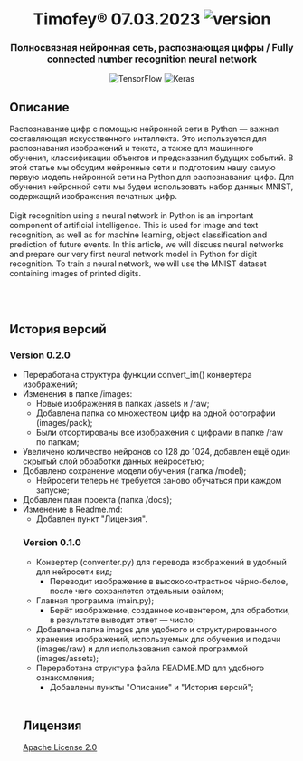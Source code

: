 <!-- Версию менять в бейджике (ссылка в заголовке ниже) -->
<h1 align="center">Timofey® 07.03.2023 <img src="https://img.shields.io/badge/version-v0.2.2-blue" alt="version"></h1> 
<h3 align="center">Полносвязная нейронная сеть, распознающая цифры / Fully connected number recognition neural network</h3>
<p align="center"><img src="https://img.shields.io/badge/TensorFlow-%23FF6F00.svg?style=for-the-badge&amp;logo=TensorFlow&amp;logoColor=white" alt="TensorFlow">
<img src="https://img.shields.io/badge/Keras-%23D00000.svg?style=for-the-badge&amp;logo=Keras&amp;logoColor=white" alt="Keras"></p>
<h2>Описание</h2>
Распознавание цифр с помощью нейронной сети в Python — важная составляющая искусственного интеллекта. Это используется для распознавания изображений и текста, а также для машинного обучения, классификации объектов и предсказания будущих событий. В этой статье мы обсудим нейронные сети и подготовим нашу самую первую модель нейронной сети на Python для распознавания цифр. Для обучения нейронной сети мы будем использовать набор данных MNIST, содержащий изображения печатных цифр.
<br><br>
Digit recognition using a neural network in Python is an important component of artificial intelligence. This is used for image and text recognition, as well as for machine learning, object classification and prediction of future events. In this article, we will discuss neural networks and prepare our very first neural network model in Python for digit recognition. To train a neural network, we will use the MNIST dataset containing images of printed digits.

<br><br>

<h2>История версий</h2>
<h3>Version 0.2.0</h3>
<ul>
 <li>Переработана структура функции convert_im() конвертера изображений;</li>
 <li>Изменения в папке /images:
  <ul>
    <li>Новые изображения в папках /assets и /raw;</li>
    <li>Добавлена папка со множеством цифр на одной фотографии (images/pack);</li>
    <li>Были отсортированы все изображения с цифрами в папке /raw по папкам;</li>
  </ul></li>
 <li>Увеличено количество нейронов со 128 до 1024, добавлен ещё один скрытый слой обработки данных нейросетью;</li>
 <li>Добавлено сохранение модели обучения (папка /model); 
  <ul>
    <li>Нейросети теперь не требуется заново обучаться при каждом запуске;</li>
  </ul></li>
 <li>Добавлен план проекта (папка /docs);</li>
 <li>Изменение в Readme.md:
   <ul>
    <li>Добавлен пункт "Лицензия".
</ul>

<h3>Version 0.1.0</h3>
<ul>
 <li>Конвертер (conventer.py) для перевода изображений в удобный для нейросети вид;
  <ul>
    <li>Переводит изображение в высококонтрастное чёрно-белое, после чего сохраняется отдельным файлом;</li>
  </ul>
 </li>
 <li>Главная программа (main.py);
  <ul>
    <li>Берёт изображение, созданное конвентером, для обработки, в результате выводит ответ — число;</li>
  </ul>
 </li>
 <li>Добавлена папка images для удобного и структурированного хранения изображений, используемых для обучения и подачи (images/raw) и для использования самой программой (images/assets);</li>
 <li>Переработана структура файла README.MD для удобного ознакомления;
    <ul>
        <li>Добавлены пункты "Описание" и "История версий";</li>
    </ul>
</li>
</ul>

<br>

<h2>Лицензия</h2>
  <a href="https://github.com/tensorflow/tensorflow/blob/master/LICENSE" target="_blank">
        Apache License 2.0
      </a>


